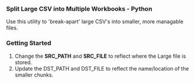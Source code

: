 ### Split Large CSV into Multiple Workbooks - Python
Use this utility to 'break-apart' large CSV's into smaller, more managable files. 

### Getting Started 
1. Change the **SRC_PATH** and **SRC_FILE** to reflect where the Large file is stored. 
2. Update the DST_PATH and DST_FILE to reflect the name/location of the smaller chunks. 
